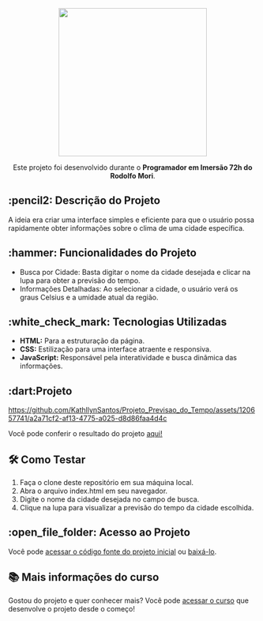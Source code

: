<div align="center">
  <a href="https://www.instagram.com/rodolfomorii/"> 
    <img  src="https://imgur.com/1Jjq1yf.png" width="300px">
  </a>
  <p>Este projeto foi desenvolvido durante o <strong> Programador em Imersão 72h do Rodolfo Mori</strong>.</p>
</div>

<h2>:pencil2: Descrição do Projeto</h2>
<p>
 A ideia era criar uma interface simples e eficiente para que o usuário possa rapidamente obter informações sobre o clima de uma cidade específica.
</p>

<h2>:hammer: Funcionalidades do Projeto</h2>
<ul>
  <li>Busca por Cidade: Basta digitar o nome da cidade desejada e clicar na lupa para obter a previsão do tempo.</li>
  <li>Informações Detalhadas: Ao selecionar a cidade, o usuário verá os graus Celsius e a umidade atual da região.</li>
</ul>

<h2>:white_check_mark: Tecnologias Utilizadas </h2>
<ul>
  <li><strong>HTML:</strong> Para a estruturação da página.</li>
  <li><strong> CSS:</strong> Estilização para uma interface atraente e responsiva.</li>
  <li><strong>JavaScript:</strong> Responsável pela interatividade e busca dinâmica das informações.</li>
</ul>

<h2>:dart:Projeto </h2>

https://github.com/KathllynSantos/Projeto_Previsao_do_Tempo/assets/120657741/a2a71cf2-af13-4775-a025-d8d86faa4d4c

Você pode conferir o resultado do projeto
 <a href="https://kathllynsantos.github.io/Projeto_Previsao_do_Tempo/"> aqui!</a>

<h2>🛠️ Como Testar</h2>
<ol>
  <li>Faça o clone deste repositório em sua máquina local.</li>
  <li>Abra o arquivo index.html em seu navegador.</li>
  <li>Digite o nome da cidade desejada no campo de busca.</li>
  <li>Clique na lupa para visualizar a previsão do tempo da cidade escolhida.</li>
</ol>

<h2>:open_file_folder: Acesso ao Projeto</h2>

Você pode [acessar o código fonte do projeto inicial](https://github.com/KathllynSantos/Projeto_Previsao_do_Tempo) ou [baixá-lo](https://github.com/KathllynSantos/Projeto_Previsao_do_Tempo/files/14962691/Projeto_Previsao_do_Tempo-main.zip).

<h2>📚 Mais informações do curso</h2>

Gostou do projeto e quer conhecer mais? Você pode [acessar o curso](https://rodolfomori.com.br/devclub-n1/) que desenvolve o projeto desde o começo!


